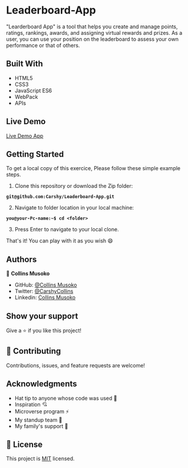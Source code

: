 # Leaderboard-App

"Learderboard App" is a tool that helps you create and manage points, ratings, rankings, awards, and assigning virtual rewards and prizes. As a user, you can use your position on the leaderboard to assess your own performance or that of others.


## Built With

- HTML5
- CSS3
- JavaScript  ES6
- WebPack
- APIs

## Live Demo 

[Live Demo App]()

## Getting Started
To get a local copy of this exercice, Please follow these simple example steps.

1. Clone this repository or download the Zip folder:

**``git@github.com:Carshy/Leaderboard-App.git``**

2. Navigate to folder location in your local machine:

**``you@your-Pc-name:~$ cd <folder>``**

3. Press Enter to navigate to your local clone.

That's it! You can play with it as you wish :smile:

## Authors

👤 **Collins Musoko**

- GitHub: [@Collins Musoko](https://github.com/Carshy)
- Twitter: [@CarshyCollins](https://twitter.com/CarshyCollins)
- Linkedin: [Collins Musoko](https://www.linkedin.com/in/collins-musoko-864881120/)

## Show your support

Give a ⭐️ if you like this project!

## 🤝 Contributing

Contributions, issues, and feature requests are welcome!


## Acknowledgments

- Hat tip to anyone whose code was used 🔰
- Inspiration 💘
- Microverse program ⚡
- My standup team 🏹
- My family's support 🙌

## 📝 License

This project is [MIT](./MIT.md) licensed.
